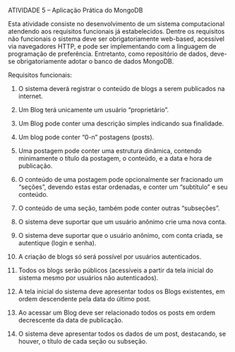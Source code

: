 ATIVIDADE 5 – Aplicação Prática do MongoDB

Esta atividade consiste no desenvolvimento de um sistema computacional atendendo aos
requisitos funcionais já estabelecidos. Dentre os requisitos não funcionais o sistema deve
ser obrigatoriamente web-based, acessível via navegadores HTTP, e pode ser implementando
com a linguagem de programação de preferência. Entretanto, como repositório de dados,
deve-se obrigatoriamente adotar o banco de dados MongoDB.

Requisitos funcionais:

1. O sistema deverá registrar o conteúdo de blogs a serem publicados na internet.

2. Um Blog terá unicamente um usuário “proprietário”.

3. Um Blog pode conter uma descrição simples indicando sua finalidade.

4. Um blog pode conter “0-n” postagens (posts).

5. Uma postagem pode conter uma estrutura dinâmica, contendo minimamente o
título da postagem, o conteúdo, e a data e hora de publicação.

6. O conteúdo de uma postagem pode opcionalmente ser fracionado um “seções”,
devendo estas estar ordenadas, e conter um “subtítulo” e seu conteúdo.

7. O conteúdo de uma seção, também pode conter outras “subseções”.

8. O sistema deve suportar que um usuário anônimo crie uma nova conta.

9. O sistema deve suportar que o usuário anônimo, com conta criada, se autentique
(login e senha).

10. A criação de blogs só será possível por usuários autenticados.

11. Todos os blogs serão públicos (acessíveis a partir da tela inicial do sistema mesmo
por usuários não autenticados).

12. A tela inicial do sistema deve apresentar todos os Blogs existentes, em ordem
descendente pela data do último post.

13. Ao acessar um Blog deve ser relacionado todos os posts em ordem decrescente da
data de publicação.

14. O sistema deve apresentar todos os dados de um post, destacando, se houver, o
título de cada seção ou subseção.
